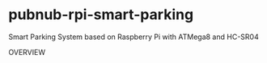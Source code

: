 # pubnub-rpi-smart-parking
Smart Parking System based on Raspberry Pi with ATMega8 and HC-SR04 

OVERVIEW
